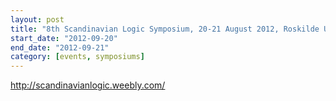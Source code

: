 ```yaml
---
layout: post
title: "8th Scandinavian Logic Symposium, 20-21 August 2012, Roskilde University, Denmark"
start_date: "2012-09-20"
end_date: "2012-09-21"
category: [events, symposiums]
---
```


<http://scandinavianlogic.weebly.com/>
